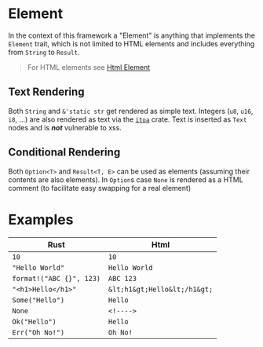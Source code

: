 # Element

In the context of this framework a "Element" is anything that implements the `Element` trait, which is not limited to HTML elements and includes everything from `String` to `Result`.

> For HTML elements see [Html Element](TODO)

## Text Rendering
Both `String` and `&'static str` get rendered as simple text. Integers (`u8`, `u16`, `i8`, ...) are also rendered as text via the [`itoa`](TODO) crate.
Text is inserted as `Text` nodes and is ***not*** vulnerable to xss.

## Conditional Rendering
Both `Option<T>` and `Result<T, E>` can be used as elements (assuming their contents are also elements). In `Option`s case `None` is rendered as a HTML comment (to facilitate easy swapping for a real element)

# Examples
| Rust | Html |
| --- | --- |
| `10` | `10` |
| `"Hello World"` | `Hello World` |
| `format!("ABC {}", 123)` | `ABC 123` |
| `"<h1>Hello</h1>"` | `&lt;h1&gt;Hello&lt;/h1&gt;` |
| `Some("Hello")` | `Hello` |
| `None` | `<!---->` |
| `Ok("Hello")` | `Hello` |
| `Err("Oh No!")` | `Oh No!` | 
